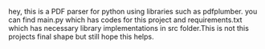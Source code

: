hey, this is a PDF parser for python using libraries such as pdfplumber. you can find main.py which has codes for this project and requirements.txt which has necessary library implementations in src folder.This is not this projects final shape but still hope this helps.
